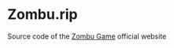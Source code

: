 # Zombu.rip

Source code of the [Zombu Game](https://github.com/clarkwinkelmann/zombu) official website